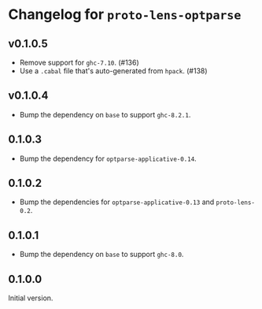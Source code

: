 # Changelog for `proto-lens-optparse`

## v0.1.0.5
- Remove support for `ghc-7.10`. (#136)
- Use a `.cabal` file that's auto-generated from `hpack`. (#138)

## v0.1.0.4
- Bump the dependency on `base` to support `ghc-8.2.1`.

## 0.1.0.3
- Bump the dependency for `optparse-applicative-0.14`.

## 0.1.0.2
- Bump the dependencies for `optparse-applicative-0.13` and
  `proto-lens-0.2`.

## 0.1.0.1
- Bump the dependency on `base` to support `ghc-8.0`.


## 0.1.0.0
Initial version.
